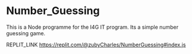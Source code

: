 # Number_Guessing
This is a Node programme for the I4G IT program. Its a simple number guessing game. 

REPLIT_LINK https://replit.com/@zubyCharles/NumberGuessing#index.js
